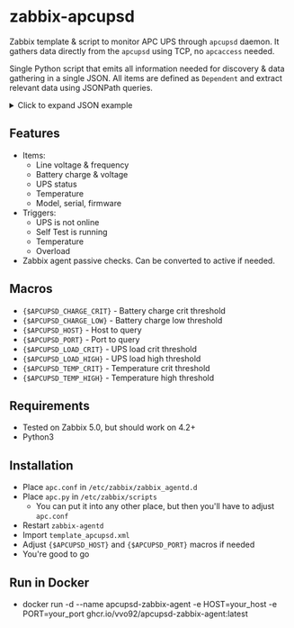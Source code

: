# zabbix-apcupsd

Zabbix template & script to monitor APC UPS through `apcupsd` daemon.
It gathers data directly from the `apcupsd` using TCP, no `apcaccess` needed.

Single Python script that emits all information needed for discovery & data gathering in a single JSON.
All items are defined as `Dependent` and extract relevant data using JSONPath queries.

<details>
    <summary>Click to expand JSON example</summary>

```json
{
  "ALARMDEL": "No alarm",
  "APC": "001,047,1135",
  "BATTDATE": "2017-08-07",
  "BATTV": 13.6,
  "BCHARGE": 100.0,
  "CABLE": "USB Cable",
  "CUMONBATT": 30,
  "DATE": "2021-02-03 18:04:34 +0300",
  "DRIVER": "USB UPS Driver",
  "DSHUTD": 0,
  "DWAKE": 0,
  "END APC": "2021-02-03 18:04:34 +0300",
  "FIRMWARE": "817.v9.I USB FW:v9",
  "HITRANS": 256.0,
  "HOSTNAME": "foobar",
  "ITEMP": 29.2,
  "LASTSTEST": "2021-01-22 20:30:45 +0300",
  "LASTXFER": "Low line voltage",
  "LINEFREQ": 50.0,
  "LINEV": 218.0,
  "LOADPCT": 9.0,
  "LOTRANS": 196.0,
  "MANDATE": "2012-06-18",
  "MAXTIME": 0,
  "MBATTCHG": 5,
  "MINTIMEL": 180,
  "MODEL": "Back-UPS CS 650",
  "NOMBATTV": 12.0,
  "NOMINV": 230,
  "NOMOUTV": 230,
  "NOMPOWER": 400,
  "NUMXFERS": 4,
  "OUTPUTV": 230.0,
  "RETPCT": 0.0,
  "SELFTEST": "NO",
  "SENSE": "High",
  "SERIALNO": "4B1225P01343",
  "STARTTIME": "2021-01-21 21:20:13 +0300",
  "STATFLAG": "0x05000008",
  "STATUS": "ONLINE",
  "STESTI": "None",
  "TIMELEFT": 1950.0,
  "TONBATT": 0,
  "UPSMODE": "Stand Alone",
  "UPSNAME": "apc",
  "VERSION": "3.14.14 (31 May 2016) debian",
  "XOFFBATT": "2021-02-03 12:40:22 +0300",
  "XONBATT": "2021-02-03 12:40:04 +0300"
}
```

</details>

## Features

- Items:
  - Line voltage & frequency
  - Battery charge & voltage
  - UPS status
  - Temperature
  - Model, serial, firmware
- Triggers:
  - UPS is not online
  - Self Test is running
  - Temperature
  - Overload
- Zabbix agent passive checks. Can be converted to active if needed.

## Macros

- `{$APCUPSD_CHARGE_CRIT}` - Battery charge crit threshold
- `{$APCUPSD_CHARGE_LOW}` - Battery charge low threshold
- `{$APCUPSD_HOST}` - Host to query
- `{$APCUPSD_PORT}` - Port to query
- `{$APCUPSD_LOAD_CRIT}` - UPS load crit threshold
- `{$APCUPSD_LOAD_HIGH}` - UPS load high threshold
- `{$APCUPSD_TEMP_CRIT}` - Temperature crit threshold
- `{$APCUPSD_TEMP_HIGH}` - Temperature high threshold

## Requirements

- Tested on Zabbix 5.0, but should work on 4.2+
- Python3

## Installation

- Place `apc.conf` in `/etc/zabbix/zabbix_agentd.d`
- Place `apc.py` in `/etc/zabbix/scripts`
  - You can put it into any other place, but then you'll have to adjust `apc.conf`
- Restart `zabbix-agentd`
- Import `template_apcupsd.xml`
- Adjust `{$APCUPSD_HOST}` and `{$APCUPSD_PORT}` macros if needed
- You're good to go

## Run in Docker

- docker run -d --name apcupsd-zabbix-agent -e HOST=your_host -e PORT=your_port ghcr.io/vvo92/apcupsd-zabbix-agent:latest
